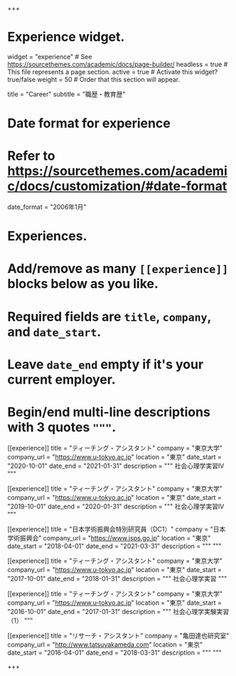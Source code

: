+++
# Experience widget.
widget = "experience"  # See https://sourcethemes.com/academic/docs/page-builder/
headless = true  # This file represents a page section.
active = true  # Activate this widget? true/false
weight = 50  # Order that this section will appear.

title = "Career"
subtitle = "職歴・教育歴"

# Date format for experience
#   Refer to https://sourcethemes.com/academic/docs/customization/#date-format
date_format = "2006年1月"

# Experiences.
#   Add/remove as many `[[experience]]` blocks below as you like.
#   Required fields are `title`, `company`, and `date_start`.
#   Leave `date_end` empty if it's your current employer.
#   Begin/end multi-line descriptions with 3 quotes `"""`.
[[experience]]
  title = "ティーチング・アシスタント"
  company = "東京大学"
  company_url = "https://www.u-tokyo.ac.jp"
  location = "東京"
  date_start = "2020-10-01"
  date_end = "2021-01-31"
  description = """
  社会心理学実習IV
  """

[[experience]]
  title = "ティーチング・アシスタント"
  company = "東京大学"
  company_url = "https://www.u-tokyo.ac.jp"
  location = "東京"
  date_start = "2019-10-01"
  date_end = "2020-01-31"
  description = """
  社会心理学実習IV
  """

[[experience]]
  title = "日本学術振興会特別研究員（DC1）"
  company = "日本学術振興会"
  company_url = "https://www.jsps.go.jp"
  location = "東京"
  date_start = "2018-04-01"
  date_end = "2021-03-31"
  description = """
  """

[[experience]]
  title = "ティーチング・アシスタント"
  company = "東京大学"
  company_url = "https://www.u-tokyo.ac.jp"
  location = "東京"
  date_start = "2017-10-01"
  date_end = "2018-01-31"
  description = """
  社会心理学実習
  """

[[experience]]
  title = "ティーチング・アシスタント"
  company = "東京大学"
  company_url = "https://www.u-tokyo.ac.jp"
  location = "東京"
  date_start = "2016-10-01"
  date_end = "2017-01-31"
  description = """
  社会心理学実験実習（1）
  """

[[experience]]
  title = "リサーチ・アシスタント"
  company = "亀田達也研究室"
  company_url = "http://www.tatsuyakameda.com"
  location = "東京"
  date_start = "2016-04-01"
  date_end = "2018-03-31"
  description = """
  """

+++
